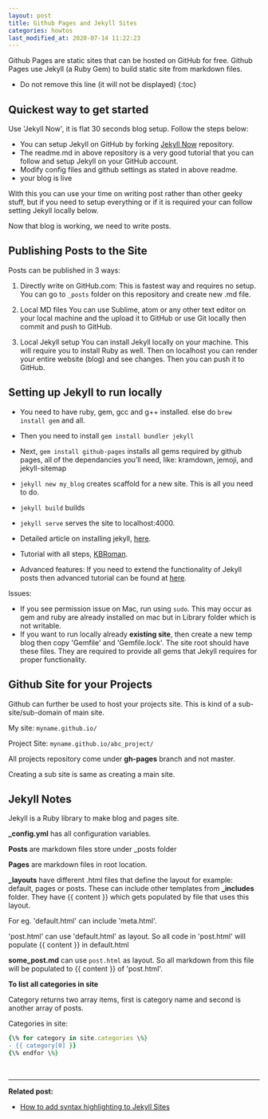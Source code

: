 ```yaml
---
layout: post
title: Github Pages and Jekyll Sites
categories: howtos
last_modified_at: 2020-07-14 11:22:23
---
```


Github Pages are static sites that can be hosted on GitHub for free. Github Pages use Jekyll (a Ruby Gem) to build static site from markdown files.

* Do not remove this line (it will not be displayed)
{:toc}

## Quickest way to get started

Use 'Jekyll Now', it is flat 30 seconds blog setup. Follow the steps below:

* You can setup Jekyll on GitHub by forking [Jekyll Now](https://github.com/barryclark/jekyll-now) repository.
* The readme.md in above repository is a very good tutorial that you can follow and setup Jekyll on your GitHub account.
* Modify config files and github settings as stated in above readme.
* your blog is live

With this you can use your time on writing post rather than other geeky stuff, but if you need to setup everything or if it is required your can follow setting Jekyll locally below.

Now that blog is working, we need to write posts.

## Publishing Posts to the Site

Posts can be published in 3 ways:

1. Directly write on GitHub.com:
This is fastest way and requires no setup. You can go to `_posts` folder on this repository and create new .md file.

2. Local MD files
You can use Sublime, atom or any other text editor on your local machine and the upload it to GitHub or use Git locally then commit and push to GitHub.

3. Local Jekyll setup
You can install Jekyll locally on your machine. This will require you to install Ruby as well. Then on localhost you can render your entire website (blog) and see changes. Then you can push it to GitHub.

## Setting up Jekyll to run locally

* You need to have ruby, gem, gcc and g++ installed. else do `brew install gem` and all.

* Then you need to install `gem install bundler jekyll`
* Next, `gem install github-pages` installs all gems required by github pages, all of the dependancies you’ll need, like: kramdown, jemoji, and jekyll-sitemap
* `jekyll new my_blog` creates scaffold for a new site. This is all you need to do.
* `jekyll build` builds
* `jekyll serve` serves the site to localhost:4000.
* Detailed article on installing jekyll, [here](https://jekyllrb.com/docs/installation/).
* Tutorial with all steps, [KBRoman](https://kbroman.org/simple_site/pages/local_test.html).
* Advanced features: If you need to extend the functionality of Jekyll posts then advanced tutorial can be found at [here](https://www.smashingmagazine.com/2014/08/build-blog-jekyll-github-pages/).

Issues:

* If you see permission issue on Mac, run using `sudo`. This may occur as gem and ruby are already installed on mac but in Library folder which is not writable.
* If you want to run locally already **existing site**, then create a new temp blog then copy 'Gemfile' and 'Gemfile.lock'. The site root should have these files. They are required to provide all gems that Jekyll requires for proper functionality.

## Github Site for your Projects

Github can further be used to host your projects site. This is kind of a sub-site/sub-domain of main site.

My site:
`myname.github.io/`

Project Site:
`myname.github.io/abc_project/`

All projects repository come under **gh-pages** branch and not master.

Creating a sub site is same as creating a main site.

## Jekyll Notes

Jekyll is a Ruby library to make blog and pages site.

**_config.yml** has all configuration variables.

**Posts** are markdown files store under \_posts folder

**Pages** are markdown files in root location.

**_layouts** have different .html files that define the layout for example: default, pages or posts. These can include other templates from **_includes** folder. They have \{\{ content \}\} which gets populated by file that uses this layout.

For eg. 'default.html' can include 'meta.html'.

'post.html' can use 'default.html' as layout. So all code in 'post.html' will populate \{\{ content \}\} in default.html

**some_post.md** can use `post.html` as layout. So all markdown from this file will be populated to \{\{ content \}\} of 'post.html'.

**To list all categories in site**

Category returns two array items, first is category name and second is another array of posts.

Categories in site:

```ruby
{\% for category in site.categories \%}
- {{ category[0] }}
{\% endfor \%}
```

<br/>

---

**Related post:**

* [How to add syntax highlighting to Jekyll Sites](../syntax-highlight-jekyll)
